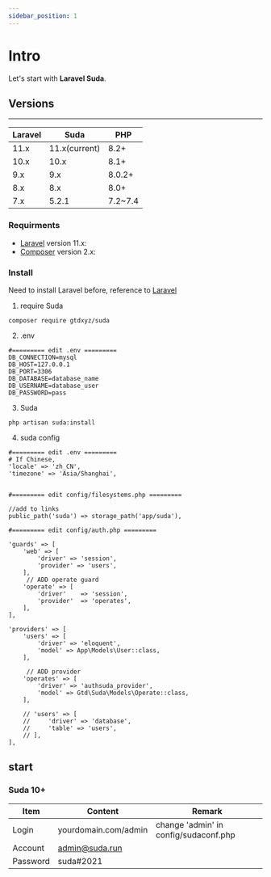 ```yaml
---
sidebar_position: 1
---
```


# Intro

Let's start with  **Laravel Suda**.

## Versions

---

|  Laravel   | Suda  | PHP  |
|  ----  | ----  | ----  |
| 11.x  | 11.x(current) | 8.2+ |
| 10.x  | 10.x | 8.1+ |
| 9.x  | 9.x | 8.0.2+ |
| 8.x  | 8.x | 8.0+ |
| 7.x  | 5.2.1 | 7.2~7.4 |


### Requirments

- [Laravel](https://laravel.com/) version 11.x:
- [Composer](https://getcomposer.org) version 2.x:


### Install

Need to install Laravel before, reference to [Laravel](https://laravel.com/)

1. require Suda

```
composer require gtdxyz/suda
```
2. .env

```
#========= edit .env =========
DB_CONNECTION=mysql
DB_HOST=127.0.0.1
DB_PORT=3306
DB_DATABASE=database_name
DB_USERNAME=database_user
DB_PASSWORD=pass
```

3. Suda

```
php artisan suda:install
```

4. suda config

```
#========= edit .env =========
# If Chinese,
'locale' => 'zh_CN',
'timezone' => 'Asia/Shanghai',


#========= edit config/filesystems.php =========

//add to links
public_path('suda') => storage_path('app/suda'),

#========= edit config/auth.php =========

'guards' => [
    'web' => [
        'driver' => 'session',
        'provider' => 'users',
    ],
	 // ADD operate guard
    'operate' => [
        'driver'    => 'session',
        'provider'  => 'operates',
    ],
],

'providers' => [
    'users' => [
        'driver' => 'eloquent',
        'model' => App\Models\User::class,
    ],
	 
	 // ADD provider
    'operates' => [
        'driver' => 'authsuda_provider',
        'model' => Gtd\Suda\Models\Operate::class,
    ],

    // 'users' => [
    //     'driver' => 'database',
    //     'table' => 'users',
    // ],
],

```

## start


### Suda 10+

|  Item   | Content  | Remark  |
|  ----  | ----  | ----  |
| Login  | yourdomain.com/admin | change 'admin' in config/sudaconf.php|
| Account  | admin@suda.run |  |
| Password  | suda#2021 |  |
